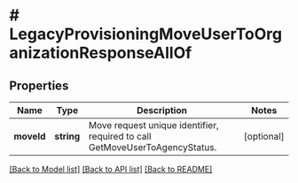 # # LegacyProvisioningMoveUserToOrganizationResponseAllOf

## Properties

Name | Type | Description | Notes
------------ | ------------- | ------------- | -------------
**moveId** | **string** | Move request unique identifier, required to call GetMoveUserToAgencyStatus. | [optional]

[[Back to Model list]](../../README.md#models) [[Back to API list]](../../README.md#endpoints) [[Back to README]](../../README.md)
